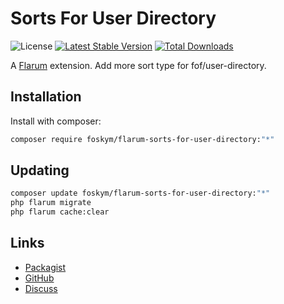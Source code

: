 # Sorts For User Directory

![License](https://img.shields.io/badge/license-MIT-blue.svg) [![Latest Stable Version](https://img.shields.io/packagist/v/foskym/flarum-sorts-for-user-directory.svg)](https://packagist.org/packages/foskym/flarum-sorts-for-user-directory) [![Total Downloads](https://img.shields.io/packagist/dt/foskym/flarum-sorts-for-user-directory.svg)](https://packagist.org/packages/foskym/flarum-sorts-for-user-directory)

A [Flarum](http://flarum.org) extension. Add more sort type for fof/user-directory.

## Installation

Install with composer:

```sh
composer require foskym/flarum-sorts-for-user-directory:"*"
```

## Updating

```sh
composer update foskym/flarum-sorts-for-user-directory:"*"
php flarum migrate
php flarum cache:clear
```

## Links

- [Packagist](https://packagist.org/packages/foskym/flarum-sorts-for-user-directory)
- [GitHub](https://github.com/foskym/flarum-sorts-for-user-directory)
- [Discuss](https://discuss.flarum.org/d/PUT_DISCUSS_SLUG_HERE)
